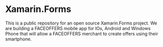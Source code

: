 # Xamarin.Forms
This is a public repository for an open source Xamarin.Forms project. We are building a FACEOFFERS mobile app for IOs, Android and Windows Phone that will allow a FACEOFFERS merchant to create offers using their smartphone.
